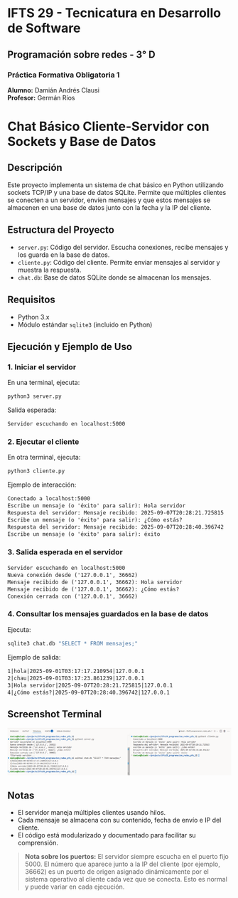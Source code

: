 # IFTS 29 - Tecnicatura en Desarrollo de Software
## Programación sobre redes - 3° D

### Práctica Formativa Obligatoria 1
**Alumno:** Damián Andrés Clausi  
**Profesor:** Germán Ríos

# Chat Básico Cliente-Servidor con Sockets y Base de Datos

## Descripción
Este proyecto implementa un sistema de chat básico en Python utilizando sockets TCP/IP y una base de datos SQLite. Permite que múltiples clientes se conecten a un servidor, envíen mensajes y que estos mensajes se almacenen en una base de datos junto con la fecha y la IP del cliente.

## Estructura del Proyecto
- `server.py`: Código del servidor. Escucha conexiones, recibe mensajes y los guarda en la base de datos.
- `cliente.py`: Código del cliente. Permite enviar mensajes al servidor y muestra la respuesta.
- `chat.db`: Base de datos SQLite donde se almacenan los mensajes.

## Requisitos
- Python 3.x
- Módulo estándar `sqlite3` (incluido en Python)

## Ejecución y Ejemplo de Uso

### 1. Iniciar el servidor
En una terminal, ejecuta:
```bash
python3 server.py
```
Salida esperada:
```
Servidor escuchando en localhost:5000
```

### 2. Ejecutar el cliente
En otra terminal, ejecuta:
```bash
python3 cliente.py
```
Ejemplo de interacción:
```
Conectado a localhost:5000
Escribe un mensaje (o 'éxito' para salir): Hola servidor
Respuesta del servidor: Mensaje recibido: 2025-09-07T20:28:21.725815
Escribe un mensaje (o 'éxito' para salir): ¿Cómo estás?
Respuesta del servidor: Mensaje recibido: 2025-09-07T20:28:40.396742
Escribe un mensaje (o 'éxito' para salir): éxito
```

### 3. Salida esperada en el servidor
```
Servidor escuchando en localhost:5000
Nueva conexión desde ('127.0.0.1', 36662)
Mensaje recibido de ('127.0.0.1', 36662): Hola servidor
Mensaje recibido de ('127.0.0.1', 36662): ¿Cómo estás?
Conexión cerrada con ('127.0.0.1', 36662)
```

### 4. Consultar los mensajes guardados en la base de datos
Ejecuta:
```bash
sqlite3 chat.db "SELECT * FROM mensajes;"
```
Ejemplo de salida:
```
1|hola|2025-09-01T03:17:17.210954|127.0.0.1
2|chau|2025-09-01T03:17:23.861239|127.0.0.1
3|Hola servidor|2025-09-07T20:28:21.725815|127.0.0.1
4|¿Cómo estás?|2025-09-07T20:28:40.396742|127.0.0.1
```

## Screenshot Terminal

![Ejecución en consola](screenshot_console.png)


## Notas
- El servidor maneja múltiples clientes usando hilos.
- Cada mensaje se almacena con su contenido, fecha de envío e IP del cliente.
- El código está modularizado y documentado para facilitar su comprensión.

> **Nota sobre los puertos:**
> El servidor siempre escucha en el puerto fijo 5000. El número que aparece junto a la IP del cliente (por ejemplo, 36662) es un puerto de origen asignado dinámicamente por el sistema operativo al cliente cada vez que se conecta. Esto es normal y puede variar en cada ejecución.
